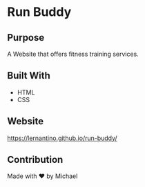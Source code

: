 # Run Buddy

## Purpose
A Website that offers fitness training services.

## Built With
* HTML
* CSS

## Website
https://lernantino.github.io/run-buddy/

## Contribution
Made with ❤️ by Michael
